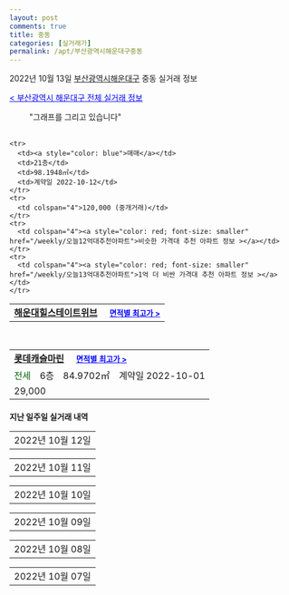 ```yaml
---
layout: post
comments: true
title: 중동
categories: [실거래가]
permalink: /apt/부산광역시해운대구중동
---
```


2022년 10월 13일 <a href="/apt/부산광역시해운대구">부산광역시해운대구</a> 중동 실거래 정보

<a style="color: blue;" href="/apt/부산광역시해운대구">< 부산광역시 해운대구 전체 실거래 정보</a>

<script type="text/javascript">
  google.charts.load('current', {'packages':['corechart']});
  google.charts.setOnLoadCallback(drawChart);

  function drawChart() {
    var data = google.visualization.arrayToDataTable([['거래일', '매매', '전월세', '전매'], ['21-01', 5, 6, 0], ['21-02', 0, 2, 0], ['21-03', 0, 1, 0], ['21-04', 0, 2, 0], ['21-05', 0, 1, 0], ['21-06', 0, 1, 0], ['21-07', 0, 19, 0], ['21-08', 22, 18, 1], ['21-09', 1, 8, 0], ['21-10', 24, 27, 0], ['21-11', 40, 50, 0], ['21-12', 27, 51, 0], ['22-01', 11, 57, 0], ['22-02', 14, 55, 0], ['22-03', 18, 59, 2], ['22-04', 14, 64, 0], ['22-05', 26, 63, 2], ['22-06', 19, 77, 0], ['22-07', 11, 73, 2], ['22-08', 17, 69, 0], ['22-09', 8, 63, 0], ['22-10', 2, 8, 0]]);

    var options = {
      title: '최근 1년간 유형별 거래량 추이',
      legend: { position: 'bottom' }
    };

    setTimeout(function() {
        var chart = new google.visualization.LineChart(document.getElementById('columnchart_material'));
        chart.draw(data, (options));
        document.getElementById('loading').style.display = 'none';
    }, 200);

  }
</script>


<div id="loading" style="z-index:20; display: block; margin-left: 35px">"그래프를 그리고 있습니다"</div>
<div id="columnchart_material" style="width: 95%; margin-left: -35px; display: block"></div>
<!--<div style="width: 95%; margin-left: -35px; display: block">
      <script async src="https://pagead2.googlesyndication.com/pagead/js/adsbygoogle.js?client=ca-pub-3485438051770037"
          crossorigin="anonymous"></script>
      <ins class="adsbygoogle"
          style="display:block"
          data-ad-format="fluid"
          data-ad-layout-key="-fb+5w+4e-db+86"
          data-ad-client="ca-pub-3485438051770037"
          data-ad-slot="1827090281"></ins>
      <script>
          (adsbygoogle = window.adsbygoogle || []).push({});
      </script>
</div>-->
<br>
<table>
  <tr>
    <td colspan="4" style="font-weight: bold;"><a href="/apt/부산광역시해운대구중동해운대힐스테이트위브">해운대힐스테이트위브</a> &nbsp;&nbsp;&nbsp; <a style="color: blue; font-size: smaller;" href="/apt/부산광역시해운대구중동해운대힐스테이트위브">면적별 최고가 ></a></td>
  </tr>
    
    <tr>
      <td><a style="color: blue">매매</a></td>
      <td>21층</td>
      <td>98.1948㎡</td>
      <td>계약일 2022-10-12</td>
    </tr>
    <tr>
      <td colspan="4">120,000 (중개거래)</td>
    </tr>
    <tr>
      <td colspan="4"><a style="color: red; font-size: smaller" href="/weekly/오늘12억대추천아파트">비슷한 가격대 추천 아파트 정보 ></a></td>
    </tr>
    <tr>
      <td colspan="4"><a style="color: red; font-size: smaller" href="/weekly/오늘13억대추천아파트">1억 더 비싼 가격대 추천 아파트 정보 ></a></td>
    </tr>
      
</table>
<br>
<table>
  <tr>
    <td colspan="4" style="font-weight: bold;"><a href="/apt/부산광역시해운대구중동롯데캐슬마린">롯데캐슬마린</a> &nbsp;&nbsp;&nbsp; <a style="color: blue; font-size: smaller;" href="/apt/부산광역시해운대구중동롯데캐슬마린">면적별 최고가 ></a></td>
  </tr>
    
  <tr>
    <td><a style="color: darkgreen">전세</a></td>
    <td>6층</td>
    <td>84.9702㎡</td>
    <td>계약일 2022-10-01</td>
  </tr>
  <tr>
    <td colspan="4">29,000</td>
  </tr>
    
</table>
    
<div style="margin-top: 20px; margin-bottom: 13px"><b>지난 일주일 실거래 내역</b></div>

  <table style="width: 100%; margin-bottom: 1px">
      <tr class="header">
        <td>2022년 10월 12일</td>
      </tr>
      <tr class="child" style="display: none">
        <td>
            
        <table>
          <tr>
            <td colspan="4" style="font-weight: bold;"><a href="https://search.naver.com/search.naver?query=아크로뷰">아크로뷰</a> &nbsp;&nbsp;&nbsp; <a style="color: blue; font-size: smaller;" href="/apt/부산광역시해운대구중동아크로뷰">면적별 최고가 ></a></td>            
          </tr>

          <tr>
            <td><a style="color: blue">매매</a></td>
            <td>13층</td>
            <td>21.87㎡</td>
            <td>계약일 2022-10-07</td>
          </tr>
          <tr>
            <td colspan="4"><a style="color: red;">신고가 </a>9,400 (중개거래)<br>기존최고가 7,000</td>
          </tr>
    
        </table>
        <table style="margin-top: 5px">
          <tr>
            <td colspan="4" style="font-weight: bold;"><a href="https://search.naver.com/search.naver?query=롯데캐슬마린">롯데캐슬마린</a> &nbsp;&nbsp;&nbsp; <a style="color: blue; font-size: smaller;" href="/apt/부산광역시해운대구중동롯데캐슬마린">면적별 최고가 ></a></td>            
          </tr>
    
          <tr>
            <td><a style="color: darkgoldenrod">월세</a></td>
            <td>9층</td>
            <td>84.9702㎡</td>
            <td>계약일 2022-10-01</td>
          </tr>
          <tr>
            <td colspan="4">75 (10,000)</td>
          </tr>
    
        </table>
        <table style="margin-top: 5px">
          <tr>
            <td colspan="4" style="font-weight: bold;"><a href="https://search.naver.com/search.naver?query=롯데캐슬스타">롯데캐슬스타</a> &nbsp;&nbsp;&nbsp; <a style="color: blue; font-size: smaller;" href="/apt/부산광역시해운대구중동롯데캐슬스타">면적별 최고가 ></a></td>            
          </tr>
    
          <tr>
            <td><a style="color: darkgreen">전세</a></td>
            <td>7층</td>
            <td>84.9952㎡</td>
            <td>계약일 2022-10-06</td>
          </tr>
          <tr>
            <td colspan="4">48,000</td>
          </tr>
    
        </table>
        <table style="margin-top: 5px">
          <tr>
            <td colspan="4" style="font-weight: bold;"><a href="https://search.naver.com/search.naver?query=엘시티">엘시티</a> &nbsp;&nbsp;&nbsp; <a style="color: blue; font-size: smaller;" href="/apt/부산광역시해운대구중동엘시티">면적별 최고가 ></a></td>            
          </tr>
    
          <tr>
            <td><a style="color: darkgoldenrod">월세</a></td>
            <td>16층</td>
            <td>186.0063㎡</td>
            <td>계약일 2022-09-17</td>
          </tr>
          <tr>
            <td colspan="4">500 (30,000)</td>
          </tr>
    
        </table>
        <table style="margin-top: 5px">
          <tr>
            <td colspan="4" style="font-weight: bold;"><a href="https://search.naver.com/search.naver?query=해운대힐스테이트위브">해운대힐스테이트위브</a> &nbsp;&nbsp;&nbsp; <a style="color: blue; font-size: smaller;" href="/apt/부산광역시해운대구중동해운대힐스테이트위브">면적별 최고가 ></a></td>            
          </tr>
    
          <tr>
            <td><a style="color: darkgoldenrod">월세</a></td>
            <td>5층</td>
            <td>109.277㎡</td>
            <td>계약일 2022-09-19</td>
          </tr>
          <tr>
            <td colspan="4">180 (3,000)</td>
          </tr>
    
          <tr>
            <td><a style="color: darkgoldenrod">월세</a></td>
            <td>32층</td>
            <td>81.3754㎡</td>
            <td>계약일 2022-09-29</td>
          </tr>
          <tr>
            <td colspan="4">170 (3,000)</td>
          </tr>
    
          <tr>
            <td><a style="color: darkgreen">전세</a></td>
            <td>17층</td>
            <td>106.3407㎡</td>
            <td>계약일 2022-10-11</td>
          </tr>
          <tr>
            <td colspan="4">48,000</td>
          </tr>
    
        </table>
    
        </td>
      </tr>
  </table>
    
  <table style="width: 100%; margin-bottom: 1px">
      <tr class="header">
        <td>2022년 10월 11일</td>
      </tr>
      <tr class="child" style="display: none">
        <td>
            
        <table>
          <tr>
            <td colspan="4" style="font-weight: bold;"><a href="https://search.naver.com/search.naver?query=실거래정보없음">실거래정보없음</a> &nbsp;&nbsp;&nbsp; <a style="color: blue; font-size: smaller;" href="/apt/{real_region}중동{name_without_space}"></a></td>            
          </tr>

        </table>
    
        </td>
      </tr>
  </table>
    
  <table style="width: 100%; margin-bottom: 1px">
      <tr class="header">
        <td>2022년 10월 10일</td>
      </tr>
      <tr class="child" style="display: none">
        <td>
            
        <table>
          <tr>
            <td colspan="4" style="font-weight: bold;"><a href="https://search.naver.com/search.naver?query=실거래정보없음">실거래정보없음</a> &nbsp;&nbsp;&nbsp; <a style="color: blue; font-size: smaller;" href="/apt/{real_region}중동{name_without_space}"></a></td>            
          </tr>

        </table>
    
        </td>
      </tr>
  </table>
    
  <table style="width: 100%; margin-bottom: 1px">
      <tr class="header">
        <td>2022년 10월 09일</td>
      </tr>
      <tr class="child" style="display: none">
        <td>
            
        <table>
          <tr>
            <td colspan="4" style="font-weight: bold;"><a href="https://search.naver.com/search.naver?query=실거래정보없음">실거래정보없음</a> &nbsp;&nbsp;&nbsp; <a style="color: blue; font-size: smaller;" href="/apt/{real_region}중동{name_without_space}"></a></td>            
          </tr>

        </table>
    
        </td>
      </tr>
  </table>
    
  <table style="width: 100%; margin-bottom: 1px">
      <tr class="header">
        <td>2022년 10월 08일</td>
      </tr>
      <tr class="child" style="display: none">
        <td>
            
        <table>
          <tr>
            <td colspan="4" style="font-weight: bold;"><a href="https://search.naver.com/search.naver?query=엘시티">엘시티</a> &nbsp;&nbsp;&nbsp; <a style="color: blue; font-size: smaller;" href="/apt/부산광역시해운대구중동엘시티">면적별 최고가 ></a></td>            
          </tr>

          <tr>
            <td><a style="color: darkgoldenrod">월세</a></td>
            <td>23층</td>
            <td>144.2584㎡</td>
            <td>계약일 2022-10-06</td>
          </tr>
          <tr>
            <td colspan="4">500 (10,000)</td>
          </tr>
    
          <tr>
            <td><a style="color: darkgreen">전세</a></td>
            <td>73층</td>
            <td>144.2584㎡</td>
            <td>계약일 2022-09-26</td>
          </tr>
          <tr>
            <td colspan="4">120,000</td>
          </tr>
    
        </table>
        <table style="margin-top: 5px">
          <tr>
            <td colspan="4" style="font-weight: bold;"><a href="https://search.naver.com/search.naver?query=해운대래미안">해운대래미안</a> &nbsp;&nbsp;&nbsp; <a style="color: blue; font-size: smaller;" href="/apt/부산광역시해운대구중동해운대래미안">면적별 최고가 ></a></td>            
          </tr>
    
          <tr>
            <td><a style="color: darkgreen">전세</a></td>
            <td>6층</td>
            <td>84.9843㎡</td>
            <td>계약일 2022-09-23</td>
          </tr>
          <tr>
            <td colspan="4">37,800</td>
          </tr>
    
        </table>
    
        </td>
      </tr>
  </table>
    
  <table style="width: 100%; margin-bottom: 1px">
      <tr class="header">
        <td>2022년 10월 07일</td>
      </tr>
      <tr class="child" style="display: none">
        <td>
            
        <table>
          <tr>
            <td colspan="4" style="font-weight: bold;"><a href="https://search.naver.com/search.naver?query=아크로뷰">아크로뷰</a> &nbsp;&nbsp;&nbsp; <a style="color: blue; font-size: smaller;" href="/apt/부산광역시해운대구중동아크로뷰">면적별 최고가 ></a></td>            
          </tr>

          <tr>
            <td><a style="color: blue">매매</a></td>
            <td>14층</td>
            <td>19.19㎡</td>
            <td>계약일 2022-09-16</td>
          </tr>
          <tr>
            <td colspan="4"><a style="color: red;">신고가 </a>9,200 (중개거래)<br>기존최고가 6,000</td>
          </tr>
    
        </table>
        <table style="margin-top: 5px">
          <tr>
            <td colspan="4" style="font-weight: bold;"><a href="https://search.naver.com/search.naver?query=롯데캐슬마린">롯데캐슬마린</a> &nbsp;&nbsp;&nbsp; <a style="color: blue; font-size: smaller;" href="/apt/부산광역시해운대구중동롯데캐슬마린">면적별 최고가 ></a></td>            
          </tr>
    
          <tr>
            <td><a style="color: darkgoldenrod">월세</a></td>
            <td>10층</td>
            <td>125.1959㎡</td>
            <td>계약일 2022-09-15</td>
          </tr>
          <tr>
            <td colspan="4"><a style="color: red;">신고가 </a>180 (10,000)<br>기존최고가 150 (-)</td>
          </tr>
    
          <tr>
            <td><a style="color: darkgreen">전세</a></td>
            <td>5층</td>
            <td>84.9702㎡</td>
            <td>계약일 2022-10-05</td>
          </tr>
          <tr>
            <td colspan="4">39,000</td>
          </tr>
    
        </table>
        <table style="margin-top: 5px">
          <tr>
            <td colspan="4" style="font-weight: bold;"><a href="https://search.naver.com/search.naver?query=해운대힐스테이트위브">해운대힐스테이트위브</a> &nbsp;&nbsp;&nbsp; <a style="color: blue; font-size: smaller;" href="/apt/부산광역시해운대구중동해운대힐스테이트위브">면적별 최고가 ></a></td>            
          </tr>
    
          <tr>
            <td><a style="color: darkgreen">전세</a></td>
            <td>27층</td>
            <td>105.8829㎡</td>
            <td>계약일 2022-10-04</td>
          </tr>
          <tr>
            <td colspan="4">42,000</td>
          </tr>
    
        </table>
    
        </td>
      </tr>
  </table>
    

